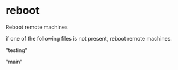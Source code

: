# reboot
Reboot remote machines

if one of the following files is not present, reboot remote machines.


"testing"  


"main"
